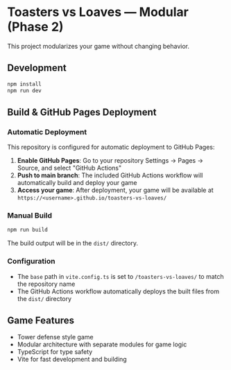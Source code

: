 # Toasters vs Loaves — Modular (Phase 2)

This project modularizes your game without changing behavior.

## Development

```bash
npm install
npm run dev
```

## Build & GitHub Pages Deployment

### Automatic Deployment

This repository is configured for automatic deployment to GitHub Pages:

1. **Enable GitHub Pages**: Go to your repository Settings → Pages → Source, and select "GitHub Actions"
2. **Push to main branch**: The included GitHub Actions workflow will automatically build and deploy your game
3. **Access your game**: After deployment, your game will be available at `https://<username>.github.io/toasters-vs-loaves/`

### Manual Build

```bash
npm run build
```

The build output will be in the `dist/` directory.

### Configuration

- The `base` path in `vite.config.ts` is set to `/toasters-vs-loaves/` to match the repository name
- The GitHub Actions workflow automatically deploys the built files from the `dist/` directory

## Game Features

- Tower defense style game
- Modular architecture with separate modules for game logic
- TypeScript for type safety
- Vite for fast development and building
